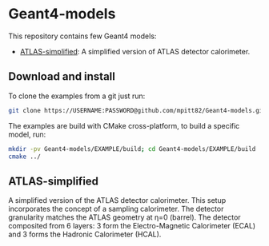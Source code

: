 # Geant4-models
This repository contains few Geant4 models:

* [ATLAS-simplified](ATLAS-simplified): A simplified version of ATLAS detector calorimeter.

## Download and install
To clone the examples from a git just run:
```bash
git clone https://USERNAME:PASSWORD@github.com/mpitt82/Geant4-models.git
```
The examples are build with CMake cross-platform, to build a specific model, run:
```bash
mkdir -pv Geant4-models/EXAMPLE/build; cd Geant4-models/EXAMPLE/build
cmake ../
```

## ATLAS-simplified

A simplified version of the ATLAS detector calorimeter. This setup incorporates the concept of a sampling calorimeter.
The detector granularity matches the ATLAS geometry at &eta;=0 (barrel). The detector composited from 6 layers:
3 form the Electro-Magnetic Calorimeter (ECAL) and 3 forms the Hadronic Calorimeter (HCAL).

